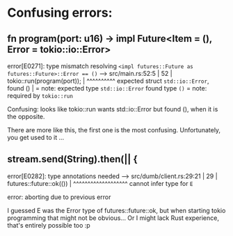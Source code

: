 Confusing errors:
============================================================================
fn program(port: u16) -> impl Future<Item = (), Error = tokio::io::Error>
----------------------------------------------------------------------------
error[E0271]: type mismatch resolving `<impl futures::Future as futures::Future>::Error == ()`
  --> src/main.rs:52:5
   |
52 |     tokio::run(program(port));
   |     ^^^^^^^^^^ expected struct `std::io::Error`, found ()
   |
   = note: expected type `std::io::Error`
              found type `()`
   = note: required by `tokio::run`

Confusing: looks like tokio::run wants std::io::Error but found (), when it is the opposite.

There are more like this, the first one is the most confusing. Unfortunately, you get used to it ...

stream.send(String).then(|| {
----------------------------------------------------------------------------
error[E0282]: type annotations needed
  --> src/dumb/client.rs:29:21
   |
29 |                     futures::future::ok(())
   |                     ^^^^^^^^^^^^^^^^^^^ cannot infer type for `E`

error: aborting due to previous error

I guessed E was the Error type of futures::future::ok, but when starting tokio programming
that might not be obvious... Or I might lack Rust experience, that's entirely possible too :p

